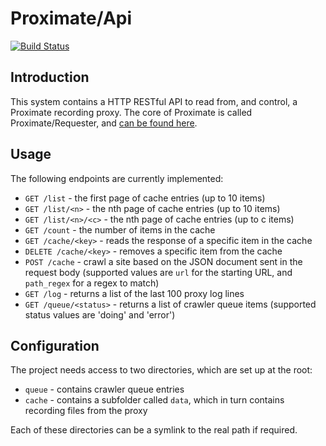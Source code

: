 Proximate/Api
===

[![Build Status](https://travis-ci.org/halfer/proximate-api.svg?branch=master)](https://travis-ci.org/halfer/proximate-api)

Introduction
---

This system contains a HTTP RESTful API to read from, and control, a Proximate recording
proxy. The core of Proximate is called Proximate/Requester, and
[can be found here](https://github.com/halfer/proximate-requester).

Usage
---

The following endpoints are currently implemented:

* `GET /list` - the first page of cache entries (up to 10 items)
* `GET /list/<n>` - the nth page of cache entries (up to 10 items)
* `GET /list/<n>/<c>` - the nth page of cache entries (up to c items)
* `GET /count` - the number of items in the cache
* `GET /cache/<key>` - reads the response of a specific item in the cache
* `DELETE /cache/<key>` - removes a specific item from the cache
* `POST /cache` - crawl a site based on the JSON document sent in the request body (supported values
are `url` for the starting URL, and `path_regex` for a regex to match)
* `GET /log` - returns a list of the last 100 proxy log lines
* `GET /queue/<status>` - returns a list of crawler queue items (supported status values are
'doing' and 'error')

Configuration
---

The project needs access to two directories, which are set up at the root:

* `queue` - contains crawler queue entries
* `cache` - contains a subfolder called `data`, which in turn contains recording files from
the proxy

Each of these directories can be a symlink to the real path if required.
